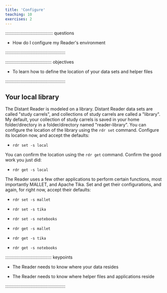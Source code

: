 ```yaml
---
title: 'Configure'
teaching: 10
exercises: 2
---
```



:::::::::::::::::::::::::::::::::::::: questions 

- How do I configure my Reader's environment


::::::::::::::::::::::::::::::::::::::::::::::::

::::::::::::::::::::::::::::::::::::: objectives

- To learn how to define the location of your data sets and helper files

::::::::::::::::::::::::::::::::::::::::::::::::

## Your local library

The Distant Reader is modeled on a library. Distant Reader data sets are called "study carrels", and collections of study carrels are called a "library". My default, your collection of study carrels is saved in your home folder/directory in a folder/directory named "reader-library". You can configure the location of the library using the `rdr set` command. Configure its location now, and accept the defaults:

  * `rdr set -s local`

You can confirm the location using the `rdr get` command. Confirm the good work you just did:

  * `rdr get -s local`
  
The Reader uses a few other applications to perform certain functions, most importantly MALLET, and Apache Tika. Set and get their configurations, and again, for right now, accept their defaults:

  * `rdr set -s mallet`
  * `rdr set -s tika`
  * `rdr set -s notebooks`
  
  * `rdr get -s mallet`
  * `rdr get -s tika`
  * `rdr get -s notebooks`
  

::::::::::::::::::::::::::::::::::::: keypoints 

- The Reader needs to know where your data resides

- The Reader needs to know where helper files and applications reside

::::::::::::::::::::::::::::::::::::::::::::::::

